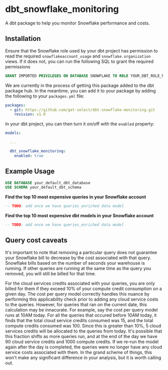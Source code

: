 # dbt_snowflake_monitoring

A dbt package to help you monitor Snowflake performance and costs.

## Installation

Ensure that the Snowflake role used by your dbt project has permission to read the required `snowflakeaccount_usage` and `snowflake.organization` views. If it does not, you can run the following SQL to grant the required permissions

```sql
GRANT IMPORTED PRIVILEGES ON DATABASE SNOWFLAKE TO ROLE YOUR_DBT_ROLE_NAME;
```

We are currently in the process of getting this package added to the dbt package hub. In the meantime, you can add it to your package by adding the following to your `packages.yml` file:

```yaml
packages:
  - git: https://github.com/get-select/dbt-snowflake-monitoring.git
    revision: v1.0
```

In your dbt project, you can then turn it on/off with the `enabled` property:

```yaml
models:

  ...

  dbt_snowflake_monitoring:
    enabled: true
```

## Example Usage

```sql
USE DATABASE your_default_dbt_database
USE SCHEMA your_default_dbt_schema
```

**Find the top 10 most expensive queries in your Snowflake account**

```sql
-- TODO: add once we have queries_enriched data model
```

**Find the top 10 most expensive dbt models in your Snowflake account**

```sql
-- TODO: add once we have queries_enriched data model
```

## Query cost caveats

It's important to note that removing a particular query does not guarantee your Snowflake bill to decrease by the cost associated with that query. Snowflake bills based on the number of seconds your warehouse is running. If other queries are running at the same time as the query you removed, you will still be billed for that time.

For the cloud services credits associated with your queries, you are only billed for them if they exceed 10% of your compute credit consumption on a given day. The cost per query model correctly handles this nuance by performing this applicability check prior to adding any cloud service costs to the queries. However, for queries that ran on the current date, this calculation may be innacurate. For example, say the cost per query model runs at 10AM today. For all the queries that occured before 10AM today, it finds that the total cloud service credits consumed was 15, and the total compute credits consumed was 100. Since this is greater than 10%, 5 cloud services credits will be allocated to the queries from today. It's possible that this fraction shifts as more queries run, and at the end of the day we have 90 cloud service credits and 1000 compute credits. If we re-run the model again after the day is completed, the queries were no longer have any cloud service costs associated with them. In the grand scheme of things, this won't make any significant difference in your analysis, but it is worth calling out.
